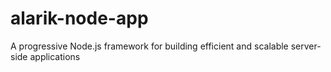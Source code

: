 # alarik-node-app
A progressive Node.js framework for building efficient and scalable server-side applications
